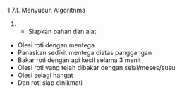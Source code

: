 1.7.1. Menyusun Algoritnma
1. - Siapkan bahan dan alat
- Olesi roti dengan mentega
- Panaskan sedikit mentega diatas panggangan
- Bakar roti dengan api kecil selama 3 menit
- Olesi roti yang telah dibakar dengan selai/meses/susu
- Olesi selagi hangat
- Dan roti siap dinikmati
